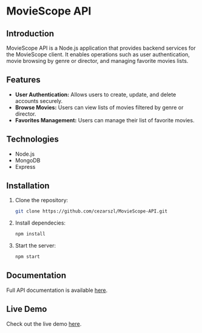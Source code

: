 # MovieScope API

## Introduction
MovieScope API is a Node.js application that provides backend services for the MovieScope client. It enables operations such as user authentication, movie browsing by genre or director, and managing favorite movies lists.

## Features
- **User Authentication:** Allows users to create, update, and delete accounts securely.
- **Browse Movies:** Users can view lists of movies filtered by genre or director.
- **Favorites Management:** Users can manage their list of favorite movies.

## Technologies
- Node.js
- MongoDB
- Express

## Installation
1. Clone the repository:
   ```bash
   git clone https://github.com/cezarszl/MovieScope-API.git
2. Install dependecies:
   ```bash
   npm install
3. Start the server:
   ```bash
   npm start

## Documentation
Full API documentation is available [here](https://cezarszlmyflix-0212aa467a8d.herokuapp.com/documentation.html).

## Live Demo
Check out the live demo [here](https://myflixapiv2-7f0c618b6d21.herokuapp.com/).
